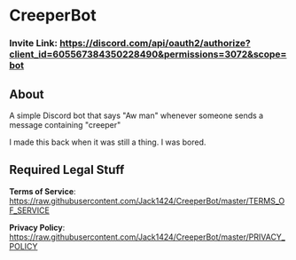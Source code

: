 # CreeperBot

### Invite Link: https://discord.com/api/oauth2/authorize?client_id=605567384350228490&permissions=3072&scope=bot

## About
A simple Discord bot that says "Aw man" whenever someone sends a message containing "creeper"

I made this back when it was still a thing. I was bored.

## Required Legal Stuff
**Terms of Service**: https://raw.githubusercontent.com/Jack1424/CreeperBot/master/TERMS_OF_SERVICE

**Privacy Policy**: https://raw.githubusercontent.com/Jack1424/CreeperBot/master/PRIVACY_POLICY
